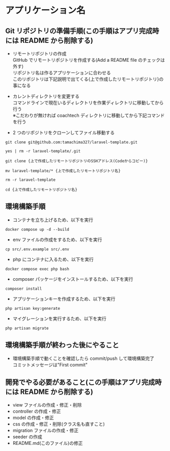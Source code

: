 # アプリケーション名

## Git リポジトリの準備手順(この手順はアプリ完成時には README から削除する)

-   リモートリポジトリの作成  
    GitHub でリモートリポジトリを作成する(Add a README file のチェックは外す)  
    リポジトリ名は作るアプリケーションに合わせる  
    このリポジトリは下記説明で出てくる{上で作成したリモートリポジトリ}の事になる

-   カレントディレクトリを変更する  
    コマンドラインで現在いるディレクトリを作業ディレクトリに移動してから行う  
    ※こだわりが無ければ coachtech ディレクトリに移動してから下記コマンドを行う

-   2 つのリポジトリをクローンしてファイル移動する

```
git clone git@github.com:tamachima327/laravel-template.git
```

```
yes | rm -r laravel-template/.git
```

```
git clone {上で作成したリモートリポジトリのSSHアドレス(Codeからコピー)}
```

```
mv laravel-template/* {上で作成したリモートリポジトリ名}
```

```
rm -r laravel-template
```

```
cd {上で作成したリモートリポジトリ名}
```

## 環境構築手順

-   コンテナを立ち上げるため、以下を実行

```
docker compose up -d --build
```

-   env ファイルの作成をするため、以下を実行

```
cp src/.env.example src/.env
```

-   php にコンテナに入るため、以下を実行

```
docker compose exec php bash
```

-   composer パッケージをインストールするため、以下を実行

```
composer install
```

-   アプリケーションキーを作成するため、以下を実行

```
php artisan key:generate
```

-   マイグレーションを実行するため、以下を実行

```
php artisan migrate
```

## 環境構築手順が終わった後にやること

-   環境構築手順で動くことを確認したら commit/push して環境構築完了  
    コミットメッセージは"First commit"

## 開発でやる必要があること(この手順はアプリ完成時には README から削除する)

-   view ファイルの作成・修正・削除
-   controller の作成・修正
-   model の作成・修正
-   css の作成・修正・削除(クラス名も直すこと)
-   migration ファイルの作成・修正
-   seeder の作成
-   README.md(このファイル)の修正
